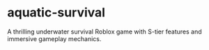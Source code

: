# aquatic-survival
A thrilling underwater survival Roblox game with S-tier features and immersive gameplay mechanics.
